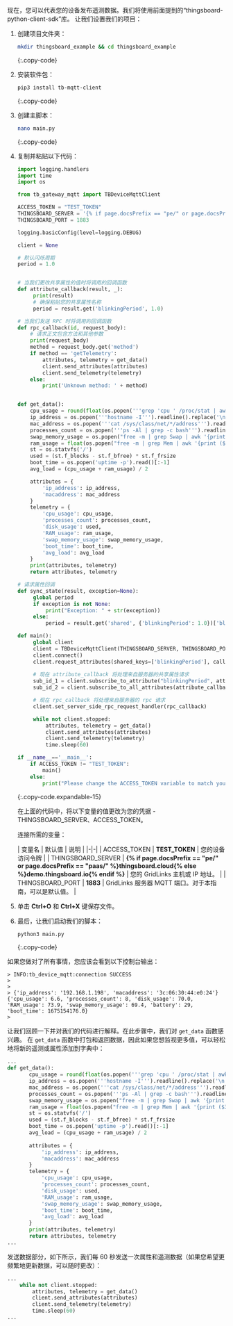 现在，您可以代表您的设备发布遥测数据。我们将使用前面提到的“thingsboard-python-client-sdk”库。
让我们设置我们的项目：

1. 创建项目文件夹：

    ```bash
   mkdir thingsboard_example && cd thingsboard_example
   ```
   {:.copy-code}

2. 安装软件包：

   ```bash
   pip3 install tb-mqtt-client
   ```
   {:.copy-code}

3. 创建主脚本：

   ```bash
   nano main.py
   ```
   {:.copy-code}

4. 复制并粘贴以下代码：

   ```python
   import logging.handlers
   import time
   import os
   
   from tb_gateway_mqtt import TBDeviceMqttClient
   
   ACCESS_TOKEN = "TEST_TOKEN"
   THINGSBOARD_SERVER = '{% if page.docsPrefix == "pe/" or page.docsPrefix == "paas/" %}thingsboard.cloud{% else %}demo.thingsboard.io{% endif %}'
   THINGSBOARD_PORT = 1883

   logging.basicConfig(level=logging.DEBUG)
   
   client = None
   
   # 默认闪烁周期
   period = 1.0
   
   
   # 当我们更改共享属性的值时将调用的回调函数
   def attribute_callback(result, _):
        print(result)
        # 确保粘贴您的共享属性名称
        period = result.get('blinkingPeriod', 1.0)

   # 当我们发送 RPC 时将调用的回调函数
   def rpc_callback(id, request_body):
       # 请求正文包含方法和其他参数
       print(request_body)
       method = request_body.get('method')
       if method == 'getTelemetry':
           attributes, telemetry = get_data()
           client.send_attributes(attributes)
           client.send_telemetry(telemetry)
       else:
           print('Unknown method: ' + method)
   
   
   def get_data():
       cpu_usage = round(float(os.popen('''grep 'cpu ' /proc/stat | awk '{usage=($2+$4)*100/($2+$4+$5)} END {print usage }' ''').readline().replace('\n', '').replace(',', '.')), 2)
       ip_address = os.popen('''hostname -I''').readline().replace('\n', '').replace(',', '.')[:-1]
       mac_address = os.popen('''cat /sys/class/net/*/address''').readline().replace('\n', '').replace(',', '.')
       processes_count = os.popen('''ps -Al | grep -c bash''').readline().replace('\n', '').replace(',', '.')[:-1]
       swap_memory_usage = os.popen("free -m | grep Swap | awk '{print ($3/$2)*100}'").readline().replace('\n', '').replace(',', '.')[:-1]
       ram_usage = float(os.popen("free -m | grep Mem | awk '{print ($3/$2) * 100}'").readline().replace('\n', '').replace(',', '.')[:-1])
       st = os.statvfs('/')
       used = (st.f_blocks - st.f_bfree) * st.f_frsize
       boot_time = os.popen('uptime -p').read()[:-1]
       avg_load = (cpu_usage + ram_usage) / 2
   
       attributes = {
           'ip_address': ip_address,
           'macaddress': mac_address
       }
       telemetry = {
           'cpu_usage': cpu_usage,
           'processes_count': processes_count,
           'disk_usage': used,
           'RAM_usage': ram_usage,
           'swap_memory_usage': swap_memory_usage,
           'boot_time': boot_time,
           'avg_load': avg_load
       }
       print(attributes, telemetry)
       return attributes, telemetry
   
   # 请求属性回调
   def sync_state(result, exception=None):
        global period
        if exception is not None:
            print("Exception: " + str(exception))
        else:
            period = result.get('shared', {'blinkingPeriod': 1.0})['blinkingPeriod']

   def main():
        global client
        client = TBDeviceMqttClient(THINGSBOARD_SERVER, THINGSBOARD_PORT, ACCESS_TOKEN)
        client.connect()
        client.request_attributes(shared_keys=['blinkingPeriod'], callback=sync_state)
        
        # 现在 attribute_callback 将处理来自服务器的共享属性请求
        sub_id_1 = client.subscribe_to_attribute("blinkingPeriod", attribute_callback)
        sub_id_2 = client.subscribe_to_all_attributes(attribute_callback)

        # 现在 rpc_callback 将处理来自服务器的 rpc 请求
        client.set_server_side_rpc_request_handler(rpc_callback)

        while not client.stopped:
            attributes, telemetry = get_data()
            client.send_attributes(attributes)
            client.send_telemetry(telemetry)
            time.sleep(60)
   
   if __name__=='__main__':
       if ACCESS_TOKEN != "TEST_TOKEN":
           main()
       else:
           print("Please change the ACCESS_TOKEN variable to match your device access token and run script again.")
   ```
   {:.copy-code.expandable-15}

   在上面的代码中，将以下变量的值更改为您的凭据 - THINGSBOARD_SERVER、ACCESS_TOKEN。
   
   连接所需的变量：  
   
   | 变量名 | 默认值 | 说明 | 
   |-|-|
   | ACCESS_TOKEN | **TEST_TOKEN** | 您的设备访问令牌 |
   | THINGSBOARD_SERVER | **{% if page.docsPrefix == "pe/" or page.docsPrefix == "paas/" %}thingsboard.cloud{% else %}demo.thingsboard.io{% endif %}** | 您的 GridLinks 主机或 IP 地址。 |
   | THINGSBOARD_PORT | **1883** | GridLinks 服务器 MQTT 端口。对于本指南，可以是默认值。 |

5. 单击 **Ctrl+O** 和 **Ctrl+X** 键保存文件。
6. 最后，让我们启动我们的脚本：

   ```bash
   python3 main.py
   ```
   {:.copy-code}

如果您做对了所有事情，您应该会看到以下控制台输出：
```
> INFO:tb_device_mqtt:connection SUCCESS
> 
> 
> {'ip_address': '192.168.1.198', 'macaddress': '3c:06:30:44:e0:24'} {'cpu_usage': 6.6, 'processes_count': 8, 'disk_usage': 70.0, 'RAM_usage': 73.9, 'swap_memory_usage': 69.4, 'battery': 29, 'boot_time': 1675154176.0}
> 
```

让我们回顾一下并对我们的代码进行解释。在此步骤中，我们对 `get_data` 函数感兴趣。
在 `get_data` 函数中打包和返回数据，因此如果您想监视更多值，可以轻松地将新的遥测或属性添加到字典中：
```python
...
def get_data():
       cpu_usage = round(float(os.popen('''grep 'cpu ' /proc/stat | awk '{usage=($2+$4)*100/($2+$4+$5)} END {print usage }' ''').readline().replace('\n', '').replace(',', '.')), 2)
       ip_address = os.popen('''hostname -I''').readline().replace('\n', '').replace(',', '.')[:-1]
       mac_address = os.popen('''cat /sys/class/net/*/address''').readline().replace('\n', '').replace(',', '.')
       processes_count = os.popen('''ps -Al | grep -c bash''').readline().replace('\n', '').replace(',', '.')[:-1]
       swap_memory_usage = os.popen("free -m | grep Swap | awk '{print ($3/$2)*100}'").readline().replace('\n', '').replace(',', '.')[:-1]
       ram_usage = float(os.popen("free -m | grep Mem | awk '{print ($3/$2) * 100}'").readline().replace('\n', '').replace(',', '.')[:-1])
       st = os.statvfs('/')
       used = (st.f_blocks - st.f_bfree) * st.f_frsize
       boot_time = os.popen('uptime -p').read()[:-1]
       avg_load = (cpu_usage + ram_usage) / 2
   
       attributes = {
           'ip_address': ip_address,
           'macaddress': mac_address
       }
       telemetry = {
           'cpu_usage': cpu_usage,
           'processes_count': processes_count,
           'disk_usage': used,
           'RAM_usage': ram_usage,
           'swap_memory_usage': swap_memory_usage,
           'boot_time': boot_time,
           'avg_load': avg_load
       }
       print(attributes, telemetry)
       return attributes, telemetry
...
```

发送数据部分，如下所示，我们每 60 秒发送一次属性和遥测数据（如果您希望更频繁地更新数据，可以随时更改）：
```python
...		
    while not client.stopped:
        attributes, telemetry = get_data()
        client.send_attributes(attributes)
        client.send_telemetry(telemetry)
        time.sleep(60)
...
```